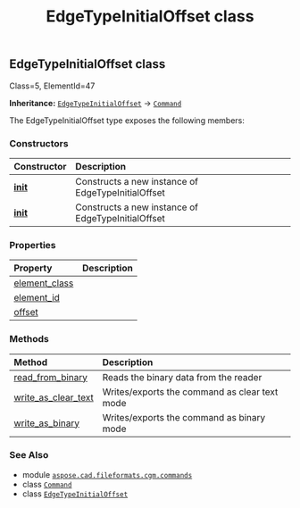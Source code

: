 ﻿---
title: EdgeTypeInitialOffset class
second_title: Aspose.CAD for Python via .NET API References
description: 
type: docs
weight: 640
url: /python-net/aspose.cad.fileformats.cgm.commands/edgetypeinitialoffset/
is_root: false
---

## EdgeTypeInitialOffset class

Class=5, ElementId=47



**Inheritance:** [`EdgeTypeInitialOffset`](/cad/python-net/aspose.cad.fileformats.cgm.commands/edgetypeinitialoffset) → 
[`Command`](/cad/python-net/aspose.cad.fileformats.cgm.commands/command)



The EdgeTypeInitialOffset type exposes the following members:

### Constructors
| Constructor | Description |
| :- | :- |
| [__init__](/cad/python-net/aspose.cad.fileformats.cgm.commands/edgetypeinitialoffset/__init__/#aspose.cad.fileformats.cgm.CgmFile) | Constructs a new instance of EdgeTypeInitialOffset |
| [__init__](/cad/python-net/aspose.cad.fileformats.cgm.commands/edgetypeinitialoffset/__init__/#aspose.cad.fileformats.cgm.CgmFile-float) | Constructs a new instance of EdgeTypeInitialOffset |


### Properties
| Property | Description |
| :- | :- |
| [element_class](/cad/python-net/aspose.cad.fileformats.cgm.commands/edgetypeinitialoffset/element_class) |  |
| [element_id](/cad/python-net/aspose.cad.fileformats.cgm.commands/edgetypeinitialoffset/element_id) |  |
| [offset](/cad/python-net/aspose.cad.fileformats.cgm.commands/edgetypeinitialoffset/offset) |  |


### Methods
| Method | Description |
| :- | :- |
| [read_from_binary](/cad/python-net/aspose.cad.fileformats.cgm.commands/edgetypeinitialoffset/read_from_binary/#aspose.cad.fileformats.cgm.IBinaryReader) | Reads the binary data from the reader |
| [write_as_clear_text](/cad/python-net/aspose.cad.fileformats.cgm.commands/edgetypeinitialoffset/write_as_clear_text/#aspose.cad.fileformats.cgm.IClearTextWriter) | Writes/exports the command as clear text mode |
| [write_as_binary](/cad/python-net/aspose.cad.fileformats.cgm.commands/edgetypeinitialoffset/write_as_binary/#aspose.cad.fileformats.cgm.IBinaryWriter) | Writes/exports the command as binary mode |



### See Also
* module [`aspose.cad.fileformats.cgm.commands`](..)
* class [`Command`](/cad/python-net/aspose.cad.fileformats.cgm.commands/command)
* class [`EdgeTypeInitialOffset`](/cad/python-net/aspose.cad.fileformats.cgm.commands/edgetypeinitialoffset)
